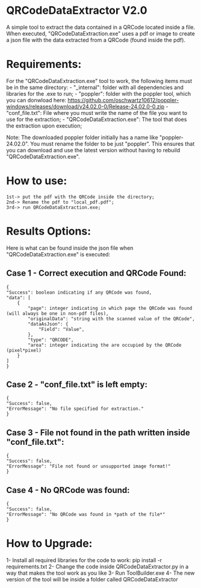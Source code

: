 # QRCodeDataExtractor V2.0
A simple tool to extract the data contained in a QRCode located inside a file.
When executed, "QRCodeDataExtraction.exe" uses a pdf or image to create a json file with the data extracted from a QRCode (found inside the pdf).

# Requirements:
For the "QRCodeDataExtraction.exe" tool to work, the following items must be in the same directory:
	- "_internal": folder with all dependencies and libraries for the .exe to run;
	- "poppler": folder with the poppler tool, which you can donwload here: https://github.com/oschwartz10612/poppler-windows/releases/download/v24.02.0-0/Release-24.02.0-0.zip
 	- "conf_file.txt": File where you must write the name of the file you want to use for the extraction;
  	- "QRCodeDataExtraction.exe": The tool that does the extraction upon execution;

Note: The downloaded poppler folder initially has a name like "poppler-24.02.0". You must rename the folder to be just "poppler".
This ensures that you can download and use the latest version without having to rebuild "QRCodeDataExtraction.exe". 

# How to use:
	1st-> put the pdf with the QRCode inside the directory;
	2nd-> Rename the pdf to "local_pdf.pdf";
	3rd-> run QRCodeDataExtraction.exe;

# Results Options:
Here is what can be found inside the json file when "QRCodeDataExtraction.exe" is executed:

## Case 1 - Correct execution and QRCode Found:
    {
    "Success": boolean indicating if any QRCode was found,
    "data": [
        {
            "page": integer indicating in which page the QRCode was found (will always be one in non-pdf files),
            "originalData": "string with the scanned value of the QRCode",
            "dataAsJson": {
                "Field": "Value",
            },
            "type": "QRCODE",
            "area": integer indicating the are occupied by the QRCode (pixel*pixel)
        }
    ]
    }
    
## Case 2 - "conf_file.txt" is left empty:
    {
    "Success": false,
    "ErrorMessage": "No file specified for extraction."
    }
    
## Case 3 - File not found in the path written inside "conf_file.txt":
    {
    "Success": false,
    "ErrorMessage": "File not found or unsupported image format!"
    }
## Case 4 - No QRCode was found:
    {
    "Success": false,
    "ErrorMessage": "No QRCode was found in *path of the file*"
    }
# How to Upgrade:
1- Install all required libraries for the code to work:
	pip install -r requirements.txt
2- Change the code inside QRCodeDataExtractor.py in a way that makes the tool work as you like
3- Run ToolBuilder.exe
4- The new version of the tool will be inside a folder called QRCodeDataExtractor
